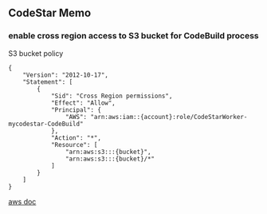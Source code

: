 ## CodeStar Memo

### enable cross region access to S3 bucket for CodeBuild process
S3 bucket policy
~~~
{
    "Version": "2012-10-17",
    "Statement": [
        {
            "Sid": "Cross Region permissions",
            "Effect": "Allow",
            "Principal": {
                "AWS": "arn:aws:iam::{account}:role/CodeStarWorker-mycodestar-CodeBuild"
            },
            "Action": "*",
            "Resource": [
                "arn:aws:s3:::{bucket}",
                "arn:aws:s3:::{bucket}/*"
            ]
        }
    ]
}
~~~
[aws doc](https://docs.aws.amazon.com/ja_jp/AmazonS3/latest/dev/example-walkthroughs-managing-access-example2.html)



